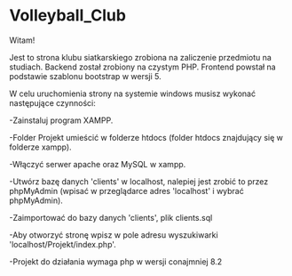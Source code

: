 # Volleyball_Club

Witam!

Jest to strona klubu siatkarskiego zrobiona na zaliczenie przedmiotu na studiach. Backend został zrobiony na czystym PHP. Frontend powstał na podstawie szablonu bootstrap w wersji 5.

W celu uruchomienia strony na systemie windows musisz wykonać następujące czynności:

-Zainstaluj program XAMPP.

-Folder Projekt umieścić w folderze htdocs (folder htdocs znajdujący się w folderze xampp).

-Włączyć serwer apache oraz MySQL w xampp.

-Utwórz bazę danych 'clients' w localhost, nalepiej jest zrobić to przez phpMyAdmin (wpisać w przeglądarce
 adres 'localhost' i wybrać phpMyAdmin).
 
-Zaimportować do bazy danych 'clients', plik clients.sql

-Aby otworzyć stronę wpisz w pole adresu wyszukiwarki 'localhost/Projekt/index.php'.

-Projekt do działania wymaga php w wersji conajmniej 8.2
